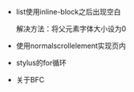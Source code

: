 * list使用inline-block之后出现空白

	解决方法：将父元素字体大小设为0


* 使用normalscrollelement实现页内

* stylus的for循环

* 关于BFC